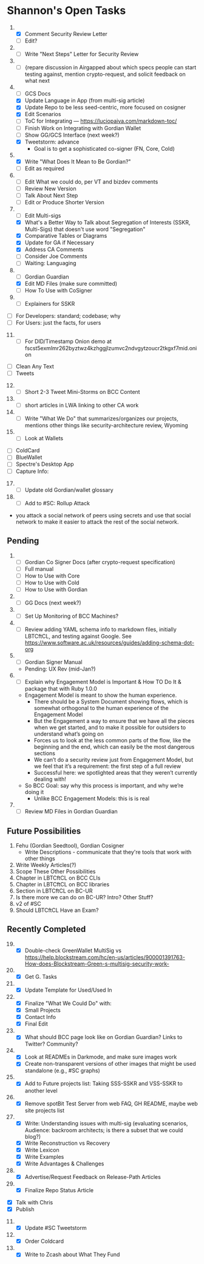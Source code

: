 # Shannon's Open Tasks

1. * [X] Comment Security Review Letter
   * [ ] Edit?
3. * [ ] Write "Next Steps" Letter for Security Review
4. * [ ] {repare discussion in Airgapped about which specs people can start testing against, mention crypto-request, and solicit feedback on what next
5. * [ ] GCS Docs
   * [X] Update Language in App (from multi-sig article)
   * [X] Update Repo to be less seed-centric, more focused on cosigner
   * [X] Edit Scenarios
   * [ ] ToC for Integrating — https://luciopaiva.com/markdown-toc/
   * [ ] Finish Work on Integrating with Gordian Wallet
   * [ ] Show GG/GCS Interface (next week?)
   * [X] Tweetstorm: advance 
      * Goal is to get a sophisticated co-signer (FN, Core, Cold)
6. * [X] Write "What Does It Mean to Be Gordian?"
   * [ ] Edit as required
7. * [ ] Edit What we could do, per VT and bizdev comments
   * [ ] Review New Version
   * [ ] Talk About Next Step
   * [ ] Edit or Produce Shorter Version
8. * [ ] Edit Multi-sigs
   * [X] What's a Better Way to Talk about Segregation of Interests (SSKR, Multi-Sigs) that doesn't use word "Segregation"
   * [X] Comparative Tables or Diagrams
   * [X] Update for GA if Necessary
   * [X] Address CA Comments
   * [ ] Consider Joe Comments
   * [ ] Waiting: Languaging
9. * [ ] Gordian Guardian
   * [X] Edit MD Files (make sure committed)
   * [ ] How To Use with CoSigner
10. * [ ] Explainers for SSKR
   * [ ] For Developers: standard; codebase; why
   * [ ] For Users: just the facts, for users   
11. * [ ] For DID/Timestamp Onion demo at fscst5exmlmr262byztwz4kzhggjlzumvc2ndvgytzoucr2tkgxf7mid.onion
   * [ ] Clean Any Text
   * [ ] Tweets
12. * [ ] Short 2-3 Tweet Mini-Storms on BCC Content
13. * [ ] short articles in LWA linking to other CA work
15. * [ ] Write "What We Do" that summarizes/organizes our projects, mentions other things like security-architecture review, Wyoming
16. * [ ] Look at Wallets
   * [ ] ColdCard
   * [ ] BlueWallet
   * [ ] Spectre's Desktop App
   * [ ] Capture Info: 
17. * [ ] Update old Gordian/wallet glossary
18. * [ ] Add to #SC: Rollup Attack
   * you attack a social network of peers using secrets and use that social network to make it easier to attack the rest of the social network.

## Pending

1. * [ ] Gordian Co Signer Docs (after crypto-request specification)
   * [ ] Full manual
   * [ ] How to Use with Core
   * [ ] How to Use with Cold
   * [ ] How to Use with Gordian
1. * [ ] GG Docs (next week?)
1. * [ ] Set Up Monitoring of BCC Machines?
1. * [ ] Review adding YAML schema info to markdown files, initially LBTCftCL, and testing against Google. See https://www.software.ac.uk/resources/guides/adding-schema-dot-org
1. * [ ] Gordian Signer Manual
   * Pending: UX Rev (mid-Jan?)
1. * [ ] Explain why Engagement Model is Important & How TO Do It & package that with Ruby 1.0.0
   * Engagement Model is meant to show the human experience.
      * There should be a System Document showing flows, which is somewhat orthogonal to the human experience of the Engagement Model
      * But the Engagement a way to ensure that we have all the pieces when we get started, and to make it possible for outsiders to understand what’s going on
      * Forces us to look at the less common parts of the flow, like the beginning and the end, which can easily be the most dangerous sections
      * We can’t do a security review just from Engagement Model, but we feel that it’s a requirement: the first step of a full review
      * Successful here: we spotlighted areas that they weren’t currently dealing with!
   * So BCC Goal: say why this process is important, and why we’re doing it
      * Unlike BCC Engagement Models: this is is real
1. * [ ] Review MD Files in Gordian Guardian

## Future Possibilities

1. Fehu (Gordian Seedtool), Gordian Cosigner
   * Write Descriptions - communicate that they're tools that work with other things
1. Write Weekly Articles(?)
1. Scope These Other Possibilities
1. Chapter in LBTCftCL on BCC CLIs
1. Chapter in LBTCftCL on BCC libraries
1. Section in LBTCftCL on BC-UR
1. Is there more we can do on BC-UR? Intro? Other Stuff?
1. v2 of #SC
1. Should LBTCftCL Have an Exam?

## Recently Completed

19. * [X] Double-check GreenWallet MultiSig vs https://help.blockstream.com/hc/en-us/articles/900001391763-How-does-Blockstream-Green-s-multisig-security-work-
1. * [X] Get G. Tasks
1. * [X] Update Template for Used/Used In
3. * [X] Finalize "What We Could Do" with: 
   * [X] Small Projects
   * [X] Contact Info
   * [X] Final Edit
4. * [X] What should BCC page look like on Gordian Guardian? Links to Twitter? Community?
5. * [X] Look at READMEs in Darkmode, and make sure images work
   * [X] Create non-transparent versions of other images that might be used standalone (e.g., #SC graphs)
6. * [X] Add to Future projects list: Taking SSS-SSKR and VSS-SSKR to another level
7. * [X] Remove spotBit Test Server from web FAQ, GH README, maybe web site projects list
8. * [X] Write: Understanding issues with multi-sig (evaluating scenarios, Audience: backroom architects; is there a subset that we could blog?)
   * [X] Write Reconstruction vs Recovery
   * [X] Write Lexicon
   * [X] Write Examples
   * [X] Write Advantages & Challenges
9. * [X] Advertise/Request Feedback on Release-Path Articles
10. * [X] Finalize Repo Status Article
   * [X] Talk with Chris
   * [X] Publish
11. * [X] Update #SC Tweetstorm
12. * [X] Order Coldcard
13. * [X] Write to Zcash about What They Fund
